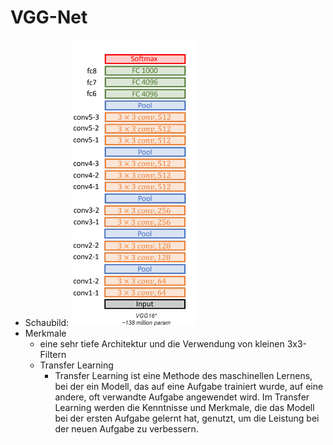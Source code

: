 # VGG-Net
- Schaubild: <img src="https://github.com/ICH-BIN-HXM/images_Softwarearchitekturen/blob/main/Snipaste_2023-11-10_16-19-33.png?raw=" width="200" /> 
- Merkmale 
	- eine sehr tiefe Architektur und die Verwendung von kleinen 3x3-Filtern 
	- Transfer Learning 
		- Transfer Learning ist eine Methode des maschinellen Lernens, bei der ein Modell, das auf eine Aufgabe trainiert wurde, auf eine andere, oft verwandte Aufgabe angewendet wird. Im Transfer Learning werden die Kenntnisse und Merkmale, die das Modell bei der ersten Aufgabe gelernt hat, genutzt, um die Leistung bei der neuen Aufgabe zu verbessern.
